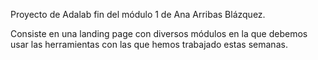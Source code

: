 Proyecto de Adalab fin del módulo 1 de Ana Arribas Blázquez.

Consiste en una landing page con diversos módulos en la que debemos usar las herramientas con las que hemos trabajado estas semanas.

